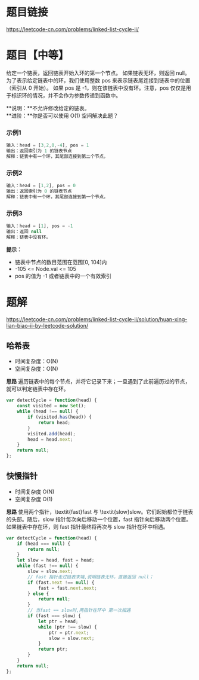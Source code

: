 # 题目链接

https://leetcode-cn.com/problems/linked-list-cycle-ii/  

# 题目【中等】

给定一个链表，返回链表开始入环的第一个节点。 如果链表无环，则返回 null。为了表示给定链表中的环，我们使用整数 pos 来表示链表尾连接到链表中的位置（索引从 0 开始）。 如果 pos 是 -1，则在该链表中没有环。注意，pos 仅仅是用于标识环的情况，并不会作为参数传递到函数中。

**说明：**不允许修改给定的链表。  
**进阶：**你是否可以使用 O(1) 空间解决此题？

### 示例1

```js
输入：head = [3,2,0,-4], pos = 1
输出：返回索引为 1 的链表节点
解释：链表中有一个环，其尾部连接到第二个节点。
```
### 示例2
```js
输入：head = [1,2], pos = 0
输出：返回索引为 0 的链表节点
解释：链表中有一个环，其尾部连接到第一个节点。
```
### 示例3
```js
输入：head = [1], pos = -1
输出：返回 null
解释：链表中没有环。
```

**提示：**
- 链表中节点的数目范围在范围[0, 104]内
- -105 <= Node.val <= 105
- pos 的值为 -1 或者链表中的一个有效索引

# 题解

https://leetcode-cn.com/problems/linked-list-cycle-ii/solution/huan-xing-lian-biao-ii-by-leetcode-solution/  

## 哈希表

- 时间复杂度：O(N)
- 空间复杂度：O(N)

**思路**
遍历链表中的每个节点，并将它记录下来；一旦遇到了此前遍历过的节点，就可以判定链表中存在环。

```js
var detectCycle = function(head) {
    const visited = new Set();
    while (head !== null) {
        if (visited.has(head)) {
            return head;
        }
        visited.add(head);
        head = head.next;
    }
    return null;
};
```

## 快慢指针

- 时间复杂度 O(N)
- 空间复杂度 O(1)
  
**思路**
使用两个指针，\textit{fast}fast 与 \textit{slow}slow。它们起始都位于链表的头部。随后，slow 指针每次向后移动一个位置，fast 指针向后移动两个位置。如果链表中存在环，则 fast 指针最终将再次与 slow 指针在环中相遇。

```js
var detectCycle = function(head) {
    if (head === null) {
        return null;
    }
    let slow = head, fast = head;
    while (fast !== null) {
        slow = slow.next;
        // fast 指针走过链表末端,说明链表无环，直接返回 null；
        if (fast.next !== null) {
            fast = fast.next.next;
        } else {
            return null;
        }
        // 当fast == slow时,两指针在环中 第一次相遇
        if (fast === slow) {
            let ptr = head;
            while (ptr !== slow) {
                ptr = ptr.next;
                slow = slow.next;
            }
            return ptr;
        }
    }
    return null;
};
```

